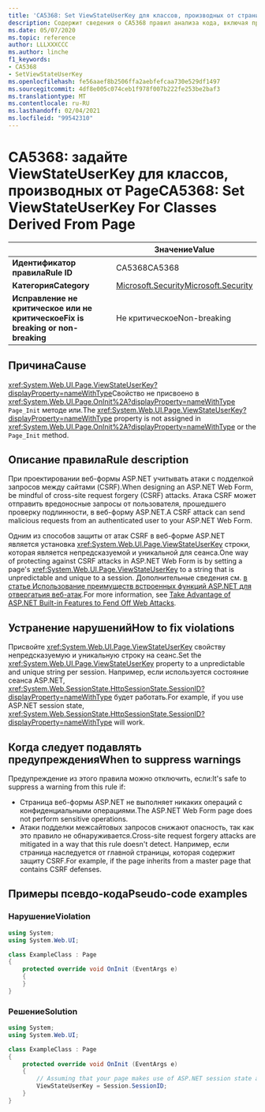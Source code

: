 ```yaml
---
title: 'CA5368: Set ViewStateUserKey для классов, производных от страницы (анализ кода)'
description: Содержит сведения о CA5368 правил анализа кода, включая причины, способы устранения нарушений и время их подавления.
ms.date: 05/07/2020
ms.topic: reference
author: LLLXXXCCC
ms.author: linche
f1_keywords:
- CA5368
- SetViewStateUserKey
ms.openlocfilehash: fe56aaef8b2506ffa2aebfefcaa730e529df1497
ms.sourcegitcommit: 4df8e005c074ceb1f978f007b222fe253be2baf3
ms.translationtype: MT
ms.contentlocale: ru-RU
ms.lasthandoff: 02/04/2021
ms.locfileid: "99542310"
---
```

# <a name="ca5368-set-viewstateuserkey-for-classes-derived-from-page"></a><span data-ttu-id="75242-103">CA5368: задайте ViewStateUserKey для классов, производных от Page</span><span class="sxs-lookup"><span data-stu-id="75242-103">CA5368: Set ViewStateUserKey For Classes Derived From Page</span></span>

| | <span data-ttu-id="75242-104">Значение</span><span class="sxs-lookup"><span data-stu-id="75242-104">Value</span></span> |
|-|-|
| <span data-ttu-id="75242-105">**Идентификатор правила**</span><span class="sxs-lookup"><span data-stu-id="75242-105">**Rule ID**</span></span> |<span data-ttu-id="75242-106">CA5368</span><span class="sxs-lookup"><span data-stu-id="75242-106">CA5368</span></span>|
| <span data-ttu-id="75242-107">**Категория**</span><span class="sxs-lookup"><span data-stu-id="75242-107">**Category**</span></span> |[<span data-ttu-id="75242-108">Microsoft.Security</span><span class="sxs-lookup"><span data-stu-id="75242-108">Microsoft.Security</span></span>](security-warnings.md)|
| <span data-ttu-id="75242-109">**Исправление не критическое или не критическое**</span><span class="sxs-lookup"><span data-stu-id="75242-109">**Fix is breaking or non-breaking**</span></span> |<span data-ttu-id="75242-110">Не критическое</span><span class="sxs-lookup"><span data-stu-id="75242-110">Non-breaking</span></span>|

## <a name="cause"></a><span data-ttu-id="75242-111">Причина</span><span class="sxs-lookup"><span data-stu-id="75242-111">Cause</span></span>

<span data-ttu-id="75242-112"><xref:System.Web.UI.Page.ViewStateUserKey?displayProperty=nameWithType>Свойство не присвоено в <xref:System.Web.UI.Page.OnInit%2A?displayProperty=nameWithType> `Page_Init` методе или.</span><span class="sxs-lookup"><span data-stu-id="75242-112">The <xref:System.Web.UI.Page.ViewStateUserKey?displayProperty=nameWithType> property is not assigned in <xref:System.Web.UI.Page.OnInit%2A?displayProperty=nameWithType> or the `Page_Init` method.</span></span>

## <a name="rule-description"></a><span data-ttu-id="75242-113">Описание правила</span><span class="sxs-lookup"><span data-stu-id="75242-113">Rule description</span></span>

<span data-ttu-id="75242-114">При проектировании веб-формы ASP.NET учитывать атаки с подделкой запросов между сайтами (CSRF).</span><span class="sxs-lookup"><span data-stu-id="75242-114">When designing an ASP.NET Web Form, be mindful of cross-site request forgery (CSRF) attacks.</span></span> <span data-ttu-id="75242-115">Атака CSRF может отправить вредоносные запросы от пользователя, прошедшего проверку подлинности, в веб-форму ASP.NET.</span><span class="sxs-lookup"><span data-stu-id="75242-115">A CSRF attack can send malicious requests from an authenticated user to your ASP.NET Web Form.</span></span>

<span data-ttu-id="75242-116">Одним из способов защиты от атак CSRF в веб-форме ASP.NET является установка <xref:System.Web.UI.Page.ViewStateUserKey> строки, которая является непредсказуемой и уникальной для сеанса.</span><span class="sxs-lookup"><span data-stu-id="75242-116">One way of protecting against CSRF attacks in ASP.NET Web Form is by setting a page's <xref:System.Web.UI.Page.ViewStateUserKey> to a string that is unpredictable and unique to a session.</span></span> <span data-ttu-id="75242-117">Дополнительные сведения см. [в статье Использование преимуществ встроенных функций ASP.NET для отвергатьия веб-атак](/previous-versions/dotnet/articles/ms972969(v=msdn.10)#viewstateuserkey).</span><span class="sxs-lookup"><span data-stu-id="75242-117">For more information, see [Take Advantage of ASP.NET Built-in Features to Fend Off Web Attacks](/previous-versions/dotnet/articles/ms972969(v=msdn.10)#viewstateuserkey).</span></span>

## <a name="how-to-fix-violations"></a><span data-ttu-id="75242-118">Устранение нарушений</span><span class="sxs-lookup"><span data-stu-id="75242-118">How to fix violations</span></span>

<span data-ttu-id="75242-119">Присвойте <xref:System.Web.UI.Page.ViewStateUserKey> свойству непредсказуемую и уникальную строку на сеанс.</span><span class="sxs-lookup"><span data-stu-id="75242-119">Set the <xref:System.Web.UI.Page.ViewStateUserKey> property to a unpredictable and unique string per session.</span></span> <span data-ttu-id="75242-120">Например, если используется состояние сеанса ASP.NET, <xref:System.Web.SessionState.HttpSessionState.SessionID?displayProperty=nameWithType> будет работать.</span><span class="sxs-lookup"><span data-stu-id="75242-120">For example, if you use ASP.NET session state, <xref:System.Web.SessionState.HttpSessionState.SessionID?displayProperty=nameWithType> will work.</span></span>

## <a name="when-to-suppress-warnings"></a><span data-ttu-id="75242-121">Когда следует подавлять предупреждения</span><span class="sxs-lookup"><span data-stu-id="75242-121">When to suppress warnings</span></span>

<span data-ttu-id="75242-122">Предупреждение из этого правила можно отключить, если:</span><span class="sxs-lookup"><span data-stu-id="75242-122">It's safe to suppress a warning from this rule if:</span></span>

- <span data-ttu-id="75242-123">Страница веб-формы ASP.NET не выполняет никаких операций с конфиденциальными операциями.</span><span class="sxs-lookup"><span data-stu-id="75242-123">The ASP.NET Web Form page does not perform sensitive operations.</span></span>
- <span data-ttu-id="75242-124">Атаки подделки межсайтовых запросов снижают опасность, так как это правило не обнаруживается.</span><span class="sxs-lookup"><span data-stu-id="75242-124">Cross-site request forgery attacks are mitigated in a way that this rule doesn't detect.</span></span> <span data-ttu-id="75242-125">Например, если страница наследуется от главной страницы, которая содержит защиту CSRF.</span><span class="sxs-lookup"><span data-stu-id="75242-125">For example, if the page inherits from a master page that contains CSRF defenses.</span></span>

## <a name="pseudo-code-examples"></a><span data-ttu-id="75242-126">Примеры псевдо-кода</span><span class="sxs-lookup"><span data-stu-id="75242-126">Pseudo-code examples</span></span>

### <a name="violation"></a><span data-ttu-id="75242-127">Нарушение</span><span class="sxs-lookup"><span data-stu-id="75242-127">Violation</span></span>

```csharp
using System;
using System.Web.UI;

class ExampleClass : Page
{
    protected override void OnInit (EventArgs e)
    {
    }
}
```

### <a name="solution"></a><span data-ttu-id="75242-128">Решение</span><span class="sxs-lookup"><span data-stu-id="75242-128">Solution</span></span>

```csharp
using System;
using System.Web.UI;

class ExampleClass : Page
{
    protected override void OnInit (EventArgs e)
    {
        // Assuming that your page makes use of ASP.NET session state and the SessionID is stable.
        ViewStateUserKey = Session.SessionID;
    }
}
```

